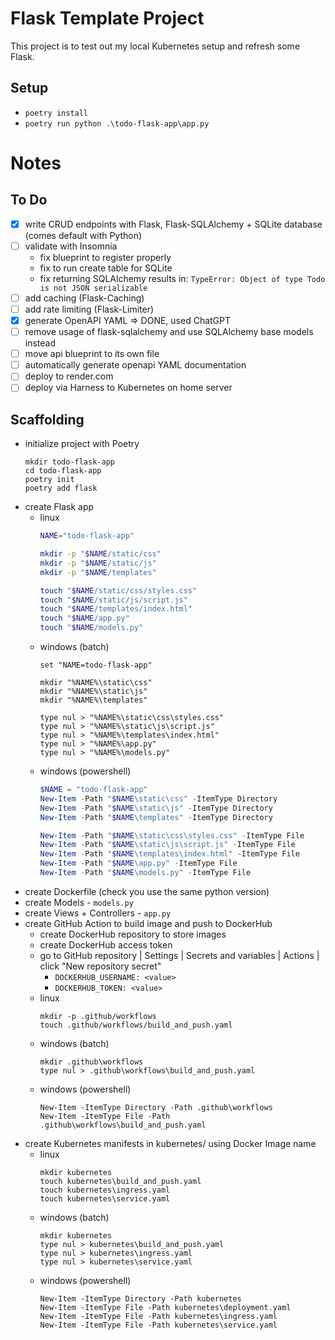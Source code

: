 # Flask Template Project
This project is to test out my local Kubernetes setup and refresh some Flask.

## Setup
- `poetry install`
- `poetry run python .\todo-flask-app\app.py`

# Notes
## To Do
- [x] write CRUD endpoints with Flask, Flask-SQLAlchemy + SQLite database (comes default with Python)
- [ ] validate with Insomnia
  - fix blueprint to register properly
  - fix to run create table for SQLite
  - fix returning SQLAlchemy results in: `TypeError: Object of type Todo is not JSON serializable`
- [ ] add caching (Flask-Caching)
- [ ] add rate limiting (Flask-Limiter)
- [X] generate OpenAPI YAML => DONE, used ChatGPT
- [ ] remove usage of flask-sqlalchemy and use SQLAlchemy base models instead
- [ ] move api blueprint to its own file
- [ ] automatically generate openapi YAML documentation
- [ ] deploy to render.com
- [ ] deploy via Harness to Kubernetes on home server

## Scaffolding
- initialize project with Poetry
  ```
  mkdir todo-flask-app
  cd todo-flask-app
  poetry init
  poetry add flask
  ```
- create Flask app
  - linux
    ```bash
    NAME="todo-flask-app"

    mkdir -p "$NAME/static/css"
    mkdir -p "$NAME/static/js"
    mkdir -p "$NAME/templates"

    touch "$NAME/static/css/styles.css"
    touch "$NAME/static/js/script.js"
    touch "$NAME/templates/index.html"
    touch "$NAME/app.py"
    touch "$NAME/models.py"

    ```
  - windows (batch)
    ```batch
    set "NAME=todo-flask-app"

    mkdir "%NAME%\static\css"
    mkdir "%NAME%\static\js"
    mkdir "%NAME%\templates"

    type nul > "%NAME%\static\css\styles.css"
    type nul > "%NAME%\static\js\script.js"
    type nul > "%NAME%\templates\index.html"
    type nul > "%NAME%\app.py"
    type nul > "%NAME%\models.py"
    ```
  - windows (powershell)
    ```powershell
    $NAME = "todo-flask-app"
    New-Item -Path "$NAME\static\css" -ItemType Directory
    New-Item -Path "$NAME\static\js" -ItemType Directory
    New-Item -Path "$NAME\templates" -ItemType Directory
    
    New-Item -Path "$NAME\static\css\styles.css" -ItemType File
    New-Item -Path "$NAME\static\js\script.js" -ItemType File
    New-Item -Path "$NAME\templates\index.html" -ItemType File
    New-Item -Path "$NAME\app.py" -ItemType File
    New-Item -Path "$NAME\models.py" -ItemType File
    ```
- create Dockerfile (check you use the same python version)
- create Models - `models.py`
- create Views + Controllers - `app.py`
- create GitHub Action to build image and push to DockerHub
  - create DockerHub repository to store images
  - create DockerHub access token
  - go to GitHub repository | Settings | Secrets and variables | Actions | click "New repository secret"
    - `DOCKERHUB_USERNAME: <value>`
    - `DOCKERHUB_TOKEN: <value>`
  - linux
    ```
    mkdir -p .github/workflows
    touch .github/workflows/build_and_push.yaml
    ```
  - windows (batch)
    ```
    mkdir .github\workflows
    type nul > .github\workflows\build_and_push.yaml
    ```
  - windows (powershell)
    ```
    New-Item -ItemType Directory -Path .github\workflows
    New-Item -ItemType File -Path .github\workflows\build_and_push.yaml
    ```
- create Kubernetes manifests in kubernetes/ using Docker Image name
  - linux
    ```
    mkdir kubernetes
    touch kubernetes\build_and_push.yaml
    touch kubernetes\ingress.yaml
    touch kubernetes\service.yaml
    ```
  - windows (batch)
    ```
    mkdir kubernetes
    type nul > kubernetes\build_and_push.yaml
    type nul > kubernetes\ingress.yaml
    type nul > kubernetes\service.yaml
    ```
  - windows (powershell)
    ```
    New-Item -ItemType Directory -Path kubernetes
    New-Item -ItemType File -Path kubernetes\deployment.yaml
    New-Item -ItemType File -Path kubernetes\ingress.yaml
    New-Item -ItemType File -Path kubernetes\service.yaml
    ```

